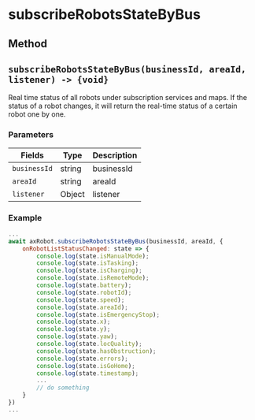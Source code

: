 # subscribeRobotsStateByBus

## Method

## `subscribeRobotsStateByBus(businessId, areaId, listener) -> {void}`

Real time status of all robots under subscription services and maps. If the status of a robot changes, it will return the real-time status of a certain robot one by one.

### Parameters

| Fields         | Type           | Description            |
| ------------------ | ------------------------------------------------ | -------- |
| `businessId`       | string |  businessId |
| `areaId`           | string |  areaId |
| `listener`         | Object |  listener |


### Example

```javascript
...
await axRobot.subscribeRobotsStateByBus(businessId, areaId, {
	onRobotListStatusChanged: state => {
		console.log(state.isManualMode); 
		console.log(state.isTasking);
		console.log(state.isCharging); 
		console.log(state.isRemoteMode); 
		console.log(state.battery);
		console.log(state.robotId); 
		console.log(state.speed); 
		console.log(state.areaId); 
		console.log(state.isEmergencyStop); 
		console.log(state.x); 
		console.log(state.y); 
		console.log(state.yaw);
		console.log(state.locQuality);
		console.log(state.hasObstruction);
		console.log(state.errors);
		console.log(state.isGoHome);
		console.log(state.timestamp);
		...
		// do something
	}
})
...
```

